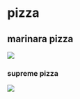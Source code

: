 # pizza
## marinara pizza
![](https://www.publicdomainpictures.net/pictures/120000/velka/pizza-1431957490WiY.jpg)
### supreme pizza
![](https://www.publicdomainpictures.net/pictures/220000/velka/food-1494235825Ew5.jpg)
